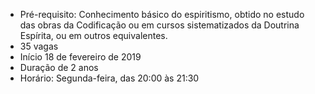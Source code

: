 - Pré-requisito: Conhecimento básico do espiritismo, obtido no estudo das obras da Codificação ou em cursos sistematizados da Doutrina Espírita, ou em outros equivalentes.
- 35 vagas
- Início 18 de fevereiro de 2019
- Duração de 2 anos
- Horário: Segunda-feira, das 20:00 às 21:30
